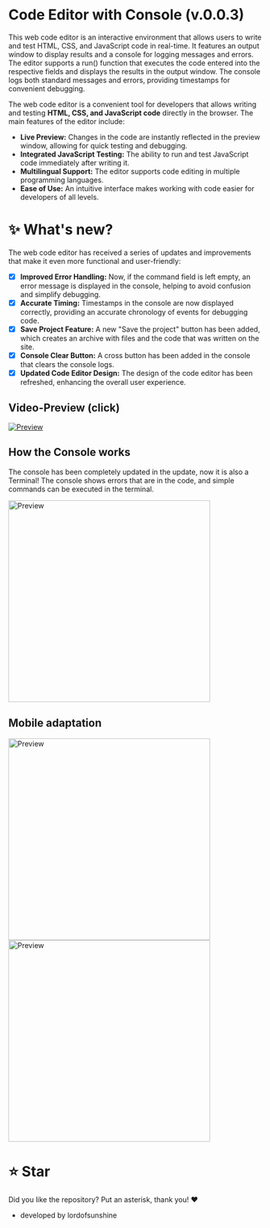 # Code Editor with Console (v.0.0.3)
This web code editor is an interactive environment that allows users to write and test HTML, CSS, and JavaScript code in real-time. It features an output window to display results and a console for logging messages and errors. The editor supports a run() function that executes the code entered into the respective fields and displays the results in the output window. The console logs both standard messages and errors, providing timestamps for convenient debugging.
  
The web code editor is a convenient tool for developers that allows writing and testing **HTML, CSS, and JavaScript code** directly in the browser. The main features of the editor include:

- **Live Preview:** Changes in the code are instantly reflected in the preview window, allowing for quick testing and debugging.
- **Integrated JavaScript Testing:** The ability to run and test JavaScript code immediately after writing it.
- **Multilingual Support:** The editor supports code editing in multiple programming languages.
- **Ease of Use:** An intuitive interface makes working with code easier for developers of all levels.

# ✨ What's new?
The web code editor has received a series of updates and improvements that make it even more functional and user-friendly:
- [x] **Improved Error Handling:** Now, if the command field is left empty, an error message is displayed in the console, helping to avoid confusion and simplify debugging.
- [x] **Accurate Timing:** Timestamps in the console are now displayed correctly, providing an accurate chronology of events for debugging code.
- [x] **Save Project Feature:** A new "Save the project" button has been added, which creates an archive with files and the code that was written on the site.
- [x] **Console Clear Button:** A cross button has been added in the console that clears the console logs.
- [x] **Updated Code Editor Design:** The design of the code editor has been refreshed, enhancing the overall user experience.

## Video-Preview (click)

<a href="https://cdn.glitch.global/de93c334-a8c2-4333-808c-da266614e993/vv.mp4?v=1718810026629" title="Preview"><img src="https://cdn.glitch.global/de93c334-a8c2-4333-808c-da266614e993/preview.jpg?v=1718810239145" alt="Preview" /></a>

## How the Console works
The console has been completely updated in the update, now it is also a Terminal! The console shows errors that are in the code, and simple commands can be executed in the terminal.

<img src="https://cdn.glitch.global/de93c334-a8c2-4333-808c-da266614e993/9.jpg?v=1718718479501" alt="Preview" width="400px" height="auto">

## Mobile adaptation

<img src="https://cdn.glitch.global/de93c334-a8c2-4333-808c-da266614e993/13?v=1718810276194" alt="Preview" width="400px" height="auto">
<img src="https://cdn.glitch.global/de93c334-a8c2-4333-808c-da266614e993/14?v=1718810359270" alt="Preview" width="400px" height="auto">

# ⭐ Star
Did you like the repository? Put an asterisk, thank you! ❤️

* developed by lordofsunshine

